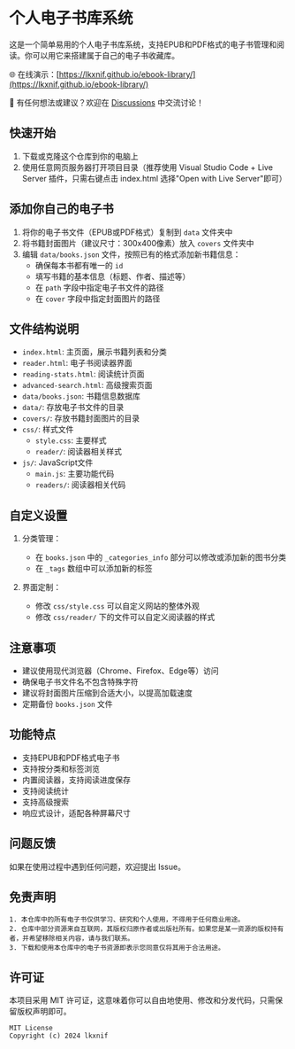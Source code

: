 # 个人电子书库系统

这是一个简单易用的个人电子书库系统，支持EPUB和PDF格式的电子书管理和阅读。你可以用它来搭建属于自己的电子书收藏库。

🌐 在线演示：[https://lkxnif.github.io/ebook-library/](https://lkxnif.github.io/ebook-library/)

💬 有任何想法或建议？欢迎在 [Discussions](https://github.com/lkxnif/ebook-library/discussions) 中交流讨论！

## 快速开始

1. 下载或克隆这个仓库到你的电脑上
2. 使用任意网页服务器打开项目目录（推荐使用 Visual Studio Code + Live Server 插件，只需右键点击 index.html 选择"Open with Live Server"即可）

## 添加你自己的电子书

1. 将你的电子书文件（EPUB或PDF格式）复制到 `data` 文件夹中
2. 将书籍封面图片（建议尺寸：300x400像素）放入 `covers` 文件夹中
3. 编辑 `data/books.json` 文件，按照已有的格式添加新书籍信息：
   - 确保每本书都有唯一的 `id`
   - 填写书籍的基本信息（标题、作者、描述等）
   - 在 `path` 字段中指定电子书文件的路径
   - 在 `cover` 字段中指定封面图片的路径

## 文件结构说明

- `index.html`: 主页面，展示书籍列表和分类
- `reader.html`: 电子书阅读器界面
- `reading-stats.html`: 阅读统计页面
- `advanced-search.html`: 高级搜索页面
- `data/books.json`: 书籍信息数据库
- `data/`: 存放电子书文件的目录
- `covers/`: 存放书籍封面图片的目录
- `css/`: 样式文件
  - `style.css`: 主要样式
  - `reader/`: 阅读器相关样式
- `js/`: JavaScript文件
  - `main.js`: 主要功能代码
  - `readers/`: 阅读器相关代码

## 自定义设置

1. 分类管理：
   - 在 `books.json` 中的 `_categories_info` 部分可以修改或添加新的图书分类
   - 在 `_tags` 数组中可以添加新的标签

2. 界面定制：
   - 修改 `css/style.css` 可以自定义网站的整体外观
   - 修改 `css/reader/` 下的文件可以自定义阅读器的样式

## 注意事项

- 建议使用现代浏览器（Chrome、Firefox、Edge等）访问
- 确保电子书文件名不包含特殊字符
- 建议将封面图片压缩到合适大小，以提高加载速度
- 定期备份 `books.json` 文件

## 功能特点

- 支持EPUB和PDF格式电子书
- 支持按分类和标签浏览
- 内置阅读器，支持阅读进度保存
- 支持阅读统计
- 支持高级搜索
- 响应式设计，适配各种屏幕尺寸

## 问题反馈

如果在使用过程中遇到任何问题，欢迎提出 Issue。

## 免责声明

```
1. 本仓库中的所有电子书仅供学习、研究和个人使用，不得用于任何商业用途。
2. 仓库中部分资源来自互联网，其版权归原作者或出版社所有。如果您是某一资源的版权持有者，并希望移除相关内容，请与我们联系。
3. 下载和使用本仓库中的电子书资源即表示您同意仅将其用于合法用途。
```

## 许可证

本项目采用 MIT 许可证，这意味着你可以自由地使用、修改和分发代码，只需保留版权声明即可。

```
MIT License
Copyright (c) 2024 lkxnif
``` 